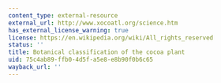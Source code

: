 ```yaml
---
content_type: external-resource
external_url: http://www.xocoatl.org/science.htm
has_external_license_warning: true
license: https://en.wikipedia.org/wiki/All_rights_reserved
status: ''
title: Botanical classification of the cocoa plant
uid: 75c4ab89-ffb0-4d5f-a5e8-e8b90f0b6c65
wayback_url: ''
---
```

